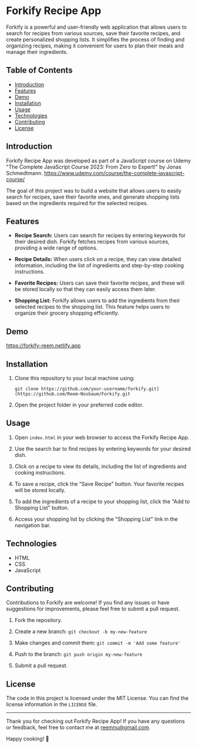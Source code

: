 # Forkify Recipe App

Forkify is a powerful and user-friendly web application that allows users to search for recipes from various sources, save their favorite recipes, and create personalized shopping lists. It simplifies the process of finding and organizing recipes, making it convenient for users to plan their meals and manage their ingredients.

## Table of Contents

- [Introduction](#introduction)
- [Features](#features)
- [Demo](#demo)
- [Installation](#installation)
- [Usage](#usage)
- [Technologies](#technologies)
- [Contributing](#contributing)
- [License](#license)

## Introduction

Forkify Recipe App was developed as part of a JavaScript course on Udemy "The Complete JavaScript Course 2023: From Zero to Expert!" by Jonas Schmedtmann. https://www.udemy.com/course/the-complete-javascript-course/

The goal of this project was to build a website that allows users to easily search for recipes, save their favorite ones, and generate shopping lists based on the ingredients required for the selected recipes.

## Features

- **Recipe Search:** Users can search for recipes by entering keywords for their desired dish. Forkify fetches recipes from various sources, providing a wide range of options.

- **Recipe Details:** When users click on a recipe, they can view detailed information, including the list of ingredients and step-by-step cooking instructions.

- **Favorite Recipes:** Users can save their favorite recipes, and these will be stored locally so that they can easily access them later.

- **Shopping List:** Forkify allows users to add the ingredients from their selected recipes to the shopping list. This feature helps users to organize their grocery shopping efficiently.

## Demo

https://forkify-reem.netlify.app


## Installation

1. Clone this repository to your local machine using:
   ```
   git clone https://github.com/your-username/forkify.git](https://github.com/Reem-Nosbaum/Forkify.git
   ```

2. Open the project folder in your preferred code editor.

## Usage

1. Open `index.html` in your web browser to access the Forkify Recipe App.

2. Use the search bar to find recipes by entering keywords for your desired dish.

3. Click on a recipe to view its details, including the list of ingredients and cooking instructions.

4. To save a recipe, click the "Save Recipe" button. Your favorite recipes will be stored locally.

5. To add the ingredients of a recipe to your shopping list, click the "Add to Shopping List" button.

6. Access your shopping list by clicking the "Shopping List" link in the navigation bar.

## Technologies

- HTML
- CSS
- JavaScript

## Contributing

Contributions to Forkify are welcome! If you find any issues or have suggestions for improvements, please feel free to submit a pull request.

1. Fork the repository.

2. Create a new branch: `git checkout -b my-new-feature`

3. Make changes and commit them: `git commit -m 'Add some feature'`

4. Push to the branch: `git push origin my-new-feature`

5. Submit a pull request.

## License

The code in this project is licensed under the MIT License. You can find the license information in the `LICENSE` file.

---

Thank you for checking out Forkify Recipe App! If you have any questions or feedback, feel free to contact me at reemnu@gmail.com.

Happy cooking! 🍳
